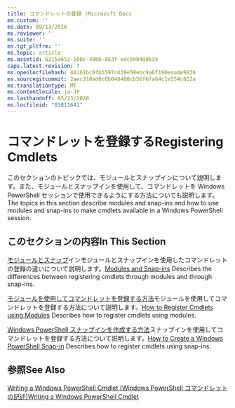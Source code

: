 ```yaml
---
title: コマンドレットの登録 |Microsoft Docs
ms.custom: ''
ms.date: 09/13/2016
ms.reviewer: ''
ms.suite: ''
ms.tgt_pltfrm: ''
ms.topic: article
ms.assetid: 6215a651-100c-49bb-863f-edc6984dd634
caps.latest.revision: 7
ms.openlocfilehash: 44161bc9fb5597c439e59ebc9a6f190eaa4e9836
ms.sourcegitcommit: 2aec310ad0c0b048400cb56f6fa64c1e554c812a
ms.translationtype: MT
ms.contentlocale: ja-JP
ms.lasthandoff: 05/23/2020
ms.locfileid: "83811641"
---
```

# <a name="registering-cmdlets"></a><span data-ttu-id="d404d-102">コマンドレットを登録する</span><span class="sxs-lookup"><span data-stu-id="d404d-102">Registering Cmdlets</span></span>

<span data-ttu-id="d404d-103">このセクションのトピックでは、モジュールとスナップインについて説明します。また、モジュールとスナップインを使用して、コマンドレットを Windows PowerShell セッションで使用できるようにする方法についても説明します。</span><span class="sxs-lookup"><span data-stu-id="d404d-103">The topics in this section describe modules and snap-ins and how to use modules and snap-ins to make cmdlets available in a Windows PowerShell session.</span></span>

## <a name="in-this-section"></a><span data-ttu-id="d404d-104">このセクションの内容</span><span class="sxs-lookup"><span data-stu-id="d404d-104">In This Section</span></span>

<span data-ttu-id="d404d-105">[モジュールとスナップ](./modules-and-snap-ins.md)インモジュールとスナップインを使用したコマンドレットの登録の違いについて説明します。</span><span class="sxs-lookup"><span data-stu-id="d404d-105">[Modules and Snap-ins](./modules-and-snap-ins.md) Describes the differences between registering cmdlets through modules and through snap-ins.</span></span>

<span data-ttu-id="d404d-106">[モジュールを使用してコマンドレットを登録する方法](./how-to-import-cmdlets-using-modules.md)モジュールを使用してコマンドレットを登録する方法について説明します。</span><span class="sxs-lookup"><span data-stu-id="d404d-106">[How to Register Cmdlets using Modules](./how-to-import-cmdlets-using-modules.md) Describes how to register cmdlets using modules.</span></span>

<span data-ttu-id="d404d-107">[Windows PowerShell スナップインを作成する方法](./how-to-create-a-windows-powershell-snap-in.md)スナップインを使用してコマンドレットを登録する方法について説明します。</span><span class="sxs-lookup"><span data-stu-id="d404d-107">[How to Create a Windows PowerShell Snap-in](./how-to-create-a-windows-powershell-snap-in.md) Describes how to register cmdlets using snap-ins.</span></span>

## <a name="see-also"></a><span data-ttu-id="d404d-108">参照</span><span class="sxs-lookup"><span data-stu-id="d404d-108">See Also</span></span>

[<span data-ttu-id="d404d-109">Writing a Windows PowerShell Cmdlet (Windows PowerShell コマンドレットの記述)</span><span class="sxs-lookup"><span data-stu-id="d404d-109">Writing a Windows PowerShell Cmdlet</span></span>](../cmdlet/cmdlet-overview.md)
